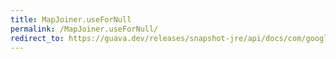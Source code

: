```yaml
---
title: MapJoiner.useForNull
permalink: /MapJoiner.useForNull/
redirect_to: https://guava.dev/releases/snapshot-jre/api/docs/com/google/common/base/Joiner.MapJoiner.html#useForNull-java.lang.String-
---
```

